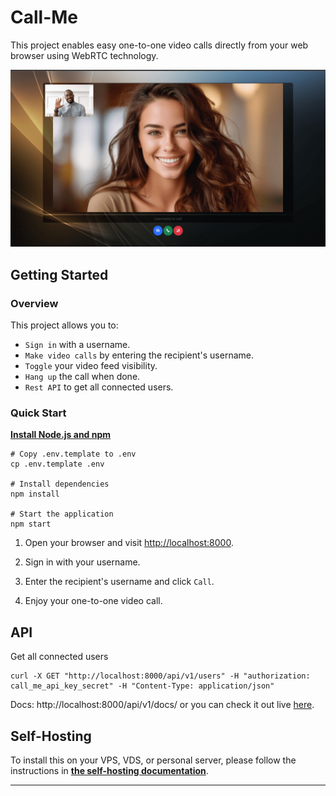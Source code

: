 # Call-Me

This project enables easy one-to-one video calls directly from your web browser using WebRTC technology.

![callme](./assets/doc/callme.png)

## Getting Started

### Overview

This project allows you to:

-   `Sign in` with a username.
-   `Make video calls` by entering the recipient's username.
-   `Toggle` your video feed visibility.
-   `Hang up` the call when done.
-   `Rest API` to get all connected users.

### Quick Start

**[Install Node.js and npm](https://nodejs.org/en/download)**

```shell
# Copy .env.template to .env
cp .env.template .env

# Install dependencies
npm install

# Start the application
npm start
```

1. Open your browser and visit [http://localhost:8000](http://localhost:8000).

2. Sign in with your username.

3. Enter the recipient's username and click `Call`.

4. Enjoy your one-to-one video call.

## API

Get all connected users

```shell
curl -X GET "http://localhost:8000/api/v1/users" -H "authorization: call_me_api_key_secret" -H "Content-Type: application/json"
```

Docs: http://localhost:8000/api/v1/docs/ or you can check it out live [here](https://cme.mirotalk.com/api/v1/docs/).

## Self-Hosting

To install this on your VPS, VDS, or personal server, please follow the instructions in **[the self-hosting documentation](./doc/self-hosting.md)**.

---
